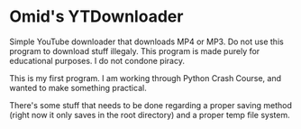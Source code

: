 # Omid's YTDownloader
Simple YouTube downloader that downloads MP4 or MP3.
Do not use this program to download stuff illegaly. This program is made purely for educational purposes. I do not condone piracy.

This is my first program. I am working through Python Crash Course, and wanted to make something practical.

There's some stuff that needs to be done regarding a proper saving method (right now it only saves in the root directory) and a proper temp file system.
